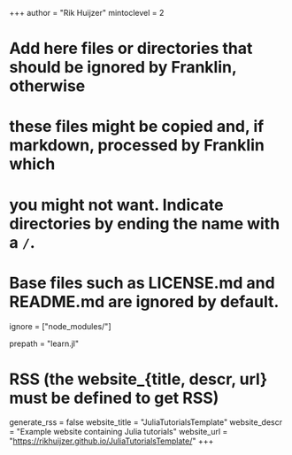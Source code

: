 +++
author = "Rik Huijzer"
mintoclevel = 2

# Add here files or directories that should be ignored by Franklin, otherwise
# these files might be copied and, if markdown, processed by Franklin which
# you might not want. Indicate directories by ending the name with a `/`.
# Base files such as LICENSE.md and README.md are ignored by default.
ignore = ["node_modules/"]

prepath = "learn.jl"

# RSS (the website_{title, descr, url} must be defined to get RSS)
generate_rss = false
website_title = "JuliaTutorialsTemplate"
website_descr = "Example website containing Julia tutorials"
website_url   = "https://rikhuijzer.github.io/JuliaTutorialsTemplate/"
+++

